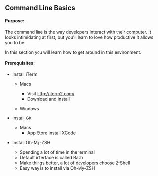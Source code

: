 ## Command Line Basics

#### Purpose:

The command line is the way developers interact with their computer. It looks intimidating at first, but you'll learn to love how productive it allows you to be.

In this section you will learn how to get around in this environment.

#### Prerequisites:

* Install iTerm
  * Macs
    * Visit http://iterm2.com/
    * Download and install

  * Windows
* Install Git
  * Macs
    * App Store install XCode

* Install Oh-My-ZSH
  * Spending a lot of time in the terminal
  * Default interface is called Bash
  * Make things better, a lot of developers choose Z-Shell
  * Easy way is to install via Oh-My-ZSH